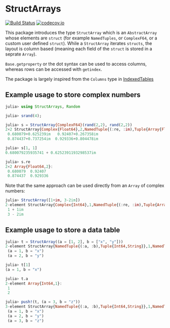 # StructArrays

[![Build Status](https://travis-ci.org/piever/StructArrays.jl.svg?branch=master)](https://travis-ci.org/piever/StructArrays.jl)
[![codecov.io](http://codecov.io/github/piever/StructArrays.jl/coverage.svg?branch=master)](http://codecov.io/github/piever/StructArrays.jl?branch=master)

This package introduces the type `StructArray` which is an `AbstractArray` whose elements are `struct` (for example `NamedTuples`,  or `ComplexF64`, or a custom user defined `struct`). While a `StructArray` iterates `structs`, the layout is column based (meaning each field of the `struct` is stored in a seprate `Array`).

`Base.getproperty` or the dot syntax can be used to access columns, whereas rows can be accessed with `getindex`.

The package is largely inspired from the `Columns` type in [IndexedTables](https://github.com/JuliaComputing/IndexedTables.jl)

## Example usage to store complex numbers

```julia
julia> using StructArrays, Random

julia> srand(4);

julia> s = StructArray{ComplexF64}(rand(2,2), rand(2,2))
2×2 StructArray{Complex{Float64},2,NamedTuple{(:re, :im),Tuple{Array{Float64,2},Array{Float64,2}}}}:
 0.680079+0.625239im   0.92407+0.267358im
 0.874437+0.737254im  0.929336+0.804478im

julia> s[1, 1]
0.680079235935741 + 0.6252391193298537im

julia> s.re
2×2 Array{Float64,2}:
 0.680079  0.92407
 0.874437  0.929336
```

Note that the same approach can be used directly from an `Array` of complex numbers:

```julia
julia> StructArray([1+im, 3-2im])
2-element StructArray{Complex{Int64},1,NamedTuple{(:re, :im),Tuple{Array{Int64,1},Array{Int64,1}}}}:
 1 + 1im
 3 - 2im
```

## Example usage to store a data table

```julia
julia> t = StructArray((a = [1, 2], b = ["x", "y"]))
2-element StructArray{NamedTuple{(:a, :b),Tuple{Int64,String}},1,NamedTuple{(:a, :b),Tuple{Array{Int64,1},Array{String,1}}}}:
 (a = 1, b = "x")
 (a = 2, b = "y")

julia> t[1]
(a = 1, b = "x")

julia> t.a
2-element Array{Int64,1}:
 1
 2

julia> push!(t, (a = 3, b = "z"))
3-element StructArray{NamedTuple{(:a, :b),Tuple{Int64,String}},1,NamedTuple{(:a, :b),Tuple{Array{Int64,1},Array{String,1}}}}:
 (a = 1, b = "x")
 (a = 2, b = "y")
 (a = 3, b = "z")
```
